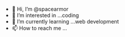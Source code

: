 - 👋 Hi, I’m @spacearmor
- 👀 I’m interested in ...coding
- 🌱 I’m currently learning ...web development
- 📫 How to reach me ...

<!---
spacearmor/spacearmor is a ✨ special ✨ repository because its `README.md` (this file) appears on your GitHub profile.
You can click the Preview link to take a look at your changes.
--->
